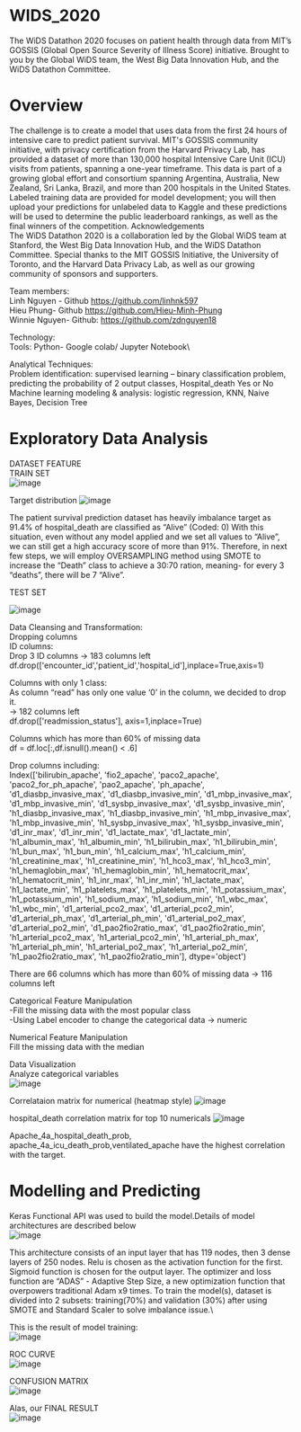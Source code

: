 # WIDS_2020
 The WiDS Datathon 2020 focuses on patient health through data from MIT’s GOSSIS (Global Open Source Severity of Illness Score) initiative. Brought to you by the Global WiDS team, the West Big Data Innovation Hub, and the WiDS Datathon Committee.

# Overview
 The challenge is to create a model that uses data from the first 24 hours of intensive care to predict patient survival. MIT's GOSSIS community initiative, with privacy certification from the Harvard Privacy Lab, has provided a dataset of more than 130,000 hospital Intensive Care Unit (ICU) visits from patients, spanning a one-year timeframe. This data is part of a growing global effort and consortium spanning Argentina, Australia, New Zealand, Sri Lanka, Brazil, and more than 200 hospitals in the United States.
Labeled training data are provided for model development; you will then upload your predictions for unlabeled data to Kaggle and these predictions will be used to determine the public leaderboard rankings, as well as the final winners of the competition.
Acknowledgements\
 The WiDS Datathon 2020 is a collaboration led by the Global WiDS team at Stanford, the West Big Data Innovation Hub, and the WiDS Datathon Committee. Special thanks to the MIT GOSSIS Initiative, the University of Toronto, and the Harvard Data Privacy Lab, as well as our growing community of sponsors and supporters.

Team members: <br/>
Linh Nguyen - Github https://github.com/linhnk597 <br/>
Hieu Phung- Github https://github.com/Hieu-Minh-Phung <br/>
Winnie Nguyen- Github: https://github.com/zdnguyen18 <br/>

Technology: <br/>
Tools: Python- Google colab/ Jupyter Notebook\

Analytical Techniques: <br/>
Problem identification: supervised learning – binary classification problem, predicting the probability of 2 output classes, Hospital_death Yes or No
Machine learning modeling & analysis: logistic regression, KNN, Naive Bayes, Decision Tree

# Exploratory Data Analysis
DATASET FEATURE\
TRAIN SET\
![image](https://user-images.githubusercontent.com/59891364/107321452-27b13500-6a68-11eb-8714-1a726445a37e.png)

Target distribution
![image](https://user-images.githubusercontent.com/59891364/107321284-e1f46c80-6a67-11eb-9f87-5fe7ef41b549.png)
  
The patient survival prediction dataset has heavily imbalance target as 91.4% of hospital_death are classified as “Alive” (Coded: 0)
With this situation, even without any model applied and we set all values to “Alive”, we can still get a high accuracy score of more than 91%. Therefore, in next few steps, we will employ OVERSAMPLING method using SMOTE to increase the “Death” class to achieve a 30:70 ration, meaning- for every 3 “deaths”, there will be 7 “Alive”.

TEST SET

![image](https://user-images.githubusercontent.com/59891364/107321507-431c4000-6a68-11eb-9b4f-673dcd82f859.png)
	
Data Cleansing and Transformation: <br/>
Dropping columns<br/>
ID columns: <br/>
Drop 3 ID columns -> 183 columns left<br/>
df.drop(['encounter_id','patient_id','hospital_id'],inplace=True,axis=1)<br/>

Columns with only 1 class: <br/>
As column “read” has only one value ‘0’ in the column, we decided to drop it.<br/>
-> 182 columns left\
df.drop(['readmission_status'], axis=1,inplace=True)<br/>

Columns which has more than 60% of missing data<br/>
df = df.loc[:,df.isnull().mean() < .6]<br/>

Drop columns including:<br/>
Index(['bilirubin_apache', 'fio2_apache', 'paco2_apache', 'paco2_for_ph_apache', 'pao2_apache', 'ph_apache', 'd1_diasbp_invasive_max', 'd1_diasbp_invasive_min', 'd1_mbp_invasive_max', 'd1_mbp_invasive_min', 'd1_sysbp_invasive_max', 'd1_sysbp_invasive_min', 'h1_diasbp_invasive_max', 'h1_diasbp_invasive_min', 'h1_mbp_invasive_max', 'h1_mbp_invasive_min', 'h1_sysbp_invasive_max', 'h1_sysbp_invasive_min', 'd1_inr_max', 'd1_inr_min', 'd1_lactate_max', 'd1_lactate_min', 'h1_albumin_max', 'h1_albumin_min', 'h1_bilirubin_max', 'h1_bilirubin_min', 'h1_bun_max', 'h1_bun_min', 'h1_calcium_max', 'h1_calcium_min', 'h1_creatinine_max', 'h1_creatinine_min', 'h1_hco3_max', 'h1_hco3_min', 'h1_hemaglobin_max', 'h1_hemaglobin_min', 'h1_hematocrit_max', 'h1_hematocrit_min', 'h1_inr_max', 'h1_inr_min', 'h1_lactate_max', 'h1_lactate_min', 'h1_platelets_max', 'h1_platelets_min', 'h1_potassium_max', 'h1_potassium_min', 'h1_sodium_max', 'h1_sodium_min', 'h1_wbc_max', 'h1_wbc_min', 'd1_arterial_pco2_max',
       'd1_arterial_pco2_min', 'd1_arterial_ph_max', 'd1_arterial_ph_min', 'd1_arterial_po2_max', 'd1_arterial_po2_min', 'd1_pao2fio2ratio_max', 'd1_pao2fio2ratio_min', 'h1_arterial_pco2_max', 'h1_arterial_pco2_min', 'h1_arterial_ph_max', 'h1_arterial_ph_min', 'h1_arterial_po2_max', 'h1_arterial_po2_min', 'h1_pao2fio2ratio_max', 'h1_pao2fio2ratio_min'],
      dtype='object')

There are 66 columns which has more than 60% of missing data -> 116 columns left<br/>
	
Categorical Feature Manipulation<br/>
-Fill the missing data with the most popular class<br/>
-Using Label encoder to change the categorical data -> numeric<br/>

Numerical Feature Manipulation<br/>
Fill the missing data with the median<br/>

Data Visualization<br/>
Analyze categorical variables<br/>
![image](https://user-images.githubusercontent.com/59891364/107322593-5d571d80-6a6a-11eb-9396-ca496a5e53c0.png)

Correlataion matrix for numerical (heatmap style)
![image](https://user-images.githubusercontent.com/59891364/107322666-811a6380-6a6a-11eb-8006-3da4ff68227b.png)

hospital_death correlation matrix for top 10 numericals
![image](https://user-images.githubusercontent.com/59891364/107322699-91cad980-6a6a-11eb-8d27-a5525521e466.png)

Apache_4a_hospital_death_prob, apache_4a_icu_death_prob,ventilated_apache have the highest correlation with the target.

# Modelling and Predicting
Keras Functional API was used to build the model.Details of model architectures are described below\
![image](https://user-images.githubusercontent.com/59891364/107322950-09006d80-6a6b-11eb-8864-e6072adcdf91.png)

This architecture consists of an input layer that has 119 nodes, then 3 dense layers of 250 nodes. Relu is chosen as the activation function for the first. Sigmoid function is chosen for the output layer. The optimizer and loss function are “ADAS” - Adaptive Step Size, a new optimization function that overpowers traditional Adam x9 times. To train the
model(s), dataset is divided into 2 subsets: training(70%) and validation (30%) after using SMOTE and Standard Scaler to solve imbalance issue.\

This is the result of model training:<br/>
![image](https://user-images.githubusercontent.com/59891364/107323356-bc696200-6a6b-11eb-9e75-900df567a993.png)

ROC CURVE\
![image](https://user-images.githubusercontent.com/59891364/107323473-f175b480-6a6b-11eb-9922-6203ca4d256a.png)

CONFUSION MATRIX\
![image](https://user-images.githubusercontent.com/59891364/107323510-018d9400-6a6c-11eb-9ad5-0a4171f22a9f.png)

Alas, our FINAL RESULT\
![image](https://user-images.githubusercontent.com/59891364/107323626-3699e680-6a6c-11eb-9db1-90ea4855015f.png)





